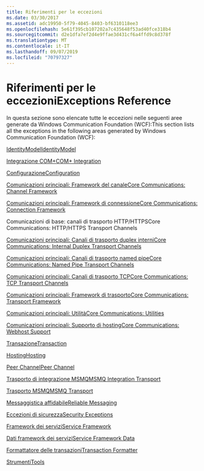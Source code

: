 ```yaml
---
title: Riferimenti per le eccezioni
ms.date: 03/30/2017
ms.assetid: adc19950-5f79-4045-8403-bf6310118ee3
ms.openlocfilehash: 5e61f395cb107202a7c435648f53ad40fce318b4
ms.sourcegitcommit: d2e1dfa7ef2d4e9ffae3d431cf6a4ffd9c8d378f
ms.translationtype: MT
ms.contentlocale: it-IT
ms.lasthandoff: 09/07/2019
ms.locfileid: "70797327"
---
```

# <a name="exceptions-reference"></a><span data-ttu-id="93a24-102">Riferimenti per le eccezioni</span><span class="sxs-lookup"><span data-stu-id="93a24-102">Exceptions Reference</span></span>
<span data-ttu-id="93a24-103">In questa sezione sono elencate tutte le eccezioni nelle seguenti aree generate da Windows Communication Foundation (WCF):</span><span class="sxs-lookup"><span data-stu-id="93a24-103">This section lists all the exceptions in the following areas generated by Windows Communication Foundation (WCF):</span></span>  
  
 [<span data-ttu-id="93a24-104">IdentityModel</span><span class="sxs-lookup"><span data-stu-id="93a24-104">IdentityModel</span></span>](identitymodel-exceptions.md)  
  
 [<span data-ttu-id="93a24-105">Integrazione COM+</span><span class="sxs-lookup"><span data-stu-id="93a24-105">COM+ Integration</span></span>](com-integration.md)  
  
 [<span data-ttu-id="93a24-106">Configurazione</span><span class="sxs-lookup"><span data-stu-id="93a24-106">Configuration</span></span>](configuration.md)  
  
 [<span data-ttu-id="93a24-107">Comunicazioni principali: Framework del canale</span><span class="sxs-lookup"><span data-stu-id="93a24-107">Core Communications: Channel Framework</span></span>](core-communications-channel-framework.md)  
  
 [<span data-ttu-id="93a24-108">Comunicazioni principali: Framework di connessione</span><span class="sxs-lookup"><span data-stu-id="93a24-108">Core Communications: Connection Framework</span></span>](core-communications-connection-framework.md)  
  
 <span data-ttu-id="93a24-109">Comunicazioni di base: canali di trasporto HTTP/HTTPS</span><span class="sxs-lookup"><span data-stu-id="93a24-109">Core Communications: HTTP/HTTPS Transport Channels</span></span>  
  
 [<span data-ttu-id="93a24-110">Comunicazioni principali: Canali di trasporto duplex interni</span><span class="sxs-lookup"><span data-stu-id="93a24-110">Core Communications: Internal Duplex Transport Channels</span></span>](core-communications-internal-duplex-transport-channels.md)  
  
 [<span data-ttu-id="93a24-111">Comunicazioni principali: Canali di trasporto named pipe</span><span class="sxs-lookup"><span data-stu-id="93a24-111">Core Communications: Named Pipe Transport Channels</span></span>](core-communications-named-pipe-transport-channels.md)  
  
 [<span data-ttu-id="93a24-112">Comunicazioni principali: Canali di trasporto TCP</span><span class="sxs-lookup"><span data-stu-id="93a24-112">Core Communications: TCP Transport Channels</span></span>](core-communications-tcp-transport-channels.md)  
  
 [<span data-ttu-id="93a24-113">Comunicazioni principali: Framework di trasporto</span><span class="sxs-lookup"><span data-stu-id="93a24-113">Core Communications: Transport Framework</span></span>](core-communications-transport-framework.md)  
  
 [<span data-ttu-id="93a24-114">Comunicazioni principali: Utilità</span><span class="sxs-lookup"><span data-stu-id="93a24-114">Core Communications: Utilities</span></span>](core-communications-utilities.md)  
  
 [<span data-ttu-id="93a24-115">Comunicazioni principali: Supporto di hosting</span><span class="sxs-lookup"><span data-stu-id="93a24-115">Core Communications: Webhost Support</span></span>](core-communications-webhost-support.md)  
  
 [<span data-ttu-id="93a24-116">Transazione</span><span class="sxs-lookup"><span data-stu-id="93a24-116">Transaction</span></span>](transaction-exceptions.md)  
  
 [<span data-ttu-id="93a24-117">Hosting</span><span class="sxs-lookup"><span data-stu-id="93a24-117">Hosting</span></span>](hosting-exceptions.md)  
  
 [<span data-ttu-id="93a24-118">Peer Channel</span><span class="sxs-lookup"><span data-stu-id="93a24-118">Peer Channel</span></span>](peer-channel.md)  
  
 [<span data-ttu-id="93a24-119">Trasporto di integrazione MSMQ</span><span class="sxs-lookup"><span data-stu-id="93a24-119">MSMQ Integration Transport</span></span>](msmq-integration-transport.md)  
  
 [<span data-ttu-id="93a24-120">Trasporto MSMQ</span><span class="sxs-lookup"><span data-stu-id="93a24-120">MSMQ Transport</span></span>](msmq-transport.md)  
  
 [<span data-ttu-id="93a24-121">Messaggistica affidabile</span><span class="sxs-lookup"><span data-stu-id="93a24-121">Reliable Messaging</span></span>](reliable-messaging.md)  
  
 [<span data-ttu-id="93a24-122">Eccezioni di sicurezza</span><span class="sxs-lookup"><span data-stu-id="93a24-122">Security Exceptions</span></span>](security-exceptions.md)  
  
 [<span data-ttu-id="93a24-123">Framework dei servizi</span><span class="sxs-lookup"><span data-stu-id="93a24-123">Service Framework</span></span>](service-framework.md)  
  
 [<span data-ttu-id="93a24-124">Dati framework dei servizi</span><span class="sxs-lookup"><span data-stu-id="93a24-124">Service Framework Data</span></span>](service-framework-data.md)  
  
 [<span data-ttu-id="93a24-125">Formattatore delle transazioni</span><span class="sxs-lookup"><span data-stu-id="93a24-125">Transaction Formatter</span></span>](transaction-formatter.md)  
  
 [<span data-ttu-id="93a24-126">Strumenti</span><span class="sxs-lookup"><span data-stu-id="93a24-126">Tools</span></span>](tools.md)
